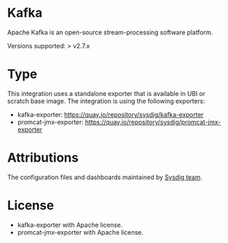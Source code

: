 # Kafka
Apache Kafka is an open-source stream-processing software platform.

Versions supported: > v2.7.x

# Type
This integration uses a standalone exporter that is available in UBI or scratch base image.
The integration is using the following exporters:
- kafka-exporter: https://quay.io/repository/sysdig/kafka-exporter
- promcat-jmx-exporter: https://quay.io/repository/sysdig/promcat-jmx-exporter


# Attributions
The configuration files and dashboards maintained by [Sysdig team](https://sysdig.com/).
# License
- kafka-exporter with Apache license.
- promcat-jmx-exporter with Apache license.